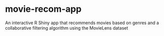 # movie-recom-app
An interactive R Shiny app that recommends movies based on genres and a collaborative filtering algorithm using the MovieLens dataset
